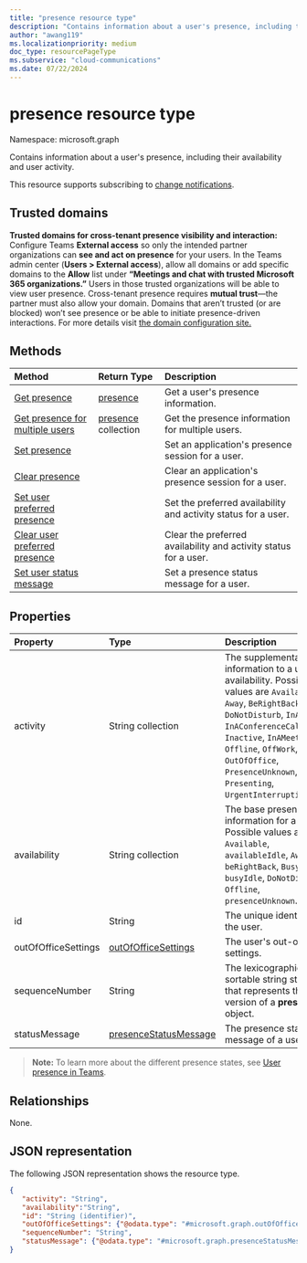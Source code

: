 ```yaml
---
title: "presence resource type"
description: "Contains information about a user's presence, including their availability and user activity."
author: "awang119"
ms.localizationpriority: medium
doc_type: resourcePageType
ms.subservice: "cloud-communications"
ms.date: 07/22/2024
---
```


# presence resource type

Namespace: microsoft.graph

Contains information about a user's presence, including their availability and user activity.

This resource supports subscribing to [change notifications](/graph/changenotifications-for-presence).

## Trusted domains

**Trusted domains for cross-tenant presence visibility and interaction:** Configure Teams **External access** so only the intended partner organizations can **see and act on presence** for your users. In the Teams admin center (**Users > External access**), allow all domains or add specific domains to the **Allow** list under **“Meetings and chat with trusted Microsoft 365 organizations.”** Users in those trusted organizations will be able to view user presence. Cross-tenant presence requires **mutual trust**—the partner must also allow your domain. Domains that aren’t trusted (or are blocked) won’t see presence or be able to initiate presence-driven interactions. For more details visit [the domain configuration site.](microsoftteams/trusted-organizations-external-meetings-chat?tabs=organization-settings#specify-trusted-microsoft-365-organizations)

## Methods

| Method                                                                               | Return Type                                     | Description                                         |
| :----------------------------------------------------------------------------------- | :---------------------------------------------- | :-------------------------------------------------- |
| [Get presence](../api/presence-get.md)                                               | [presence](../resources/presence.md)            | Get a user's presence information.                  |
| [Get presence for multiple users](../api/cloudcommunications-getpresencesbyuserid.md) | [presence](../resources/presence.md) collection | Get the presence information for multiple users.    |
| [Set presence](../api/presence-setpresence.md)                                       |                                                 | Set an application's presence session for a user.   |
| [Clear presence](../api/presence-clearpresence.md)                                   |                                                 | Clear an application's presence session for a user. |
| [Set user preferred presence](../api/presence-setuserpreferredpresence.md)           |                                                 | Set the preferred availability and activity status for a user.                    |
| [Clear user preferred presence](../api/presence-clearuserpreferredpresence.md)       |                                                 | Clear the preferred availability and activity status for a user.                  |
| [Set user status message](../api/presence-setstatusmessage.md)                       |                                                 | Set a presence status message for a user. |

## Properties

| Property | Type              | Description                                                                                                                                                                                                                                                                                       |
| :----------- | :---------------- | :------------------------------------------------------------------------------------------------------------------------------------------------------------------------------------------------------------------------------------------------------------------------------------------------ |
| activity     | String collection | The supplemental information to a user's availability. Possible values are `Available`, `Away`, `BeRightBack`, `Busy`, `DoNotDisturb`, `InACall`, `InAConferenceCall`, `Inactive`, `InAMeeting`, `Offline`, `OffWork`, `OutOfOffice`, `PresenceUnknown`, `Presenting`, `UrgentInterruptionsOnly`. |
| availability | String collection | The base presence information for a user. Possible values are `Available`, `availableIdle`,  `Away`, `beRightBack`, `Busy`, `busyIdle`, `DoNotDisturb`, `Offline`, `presenceUnknown`.|
| id           | String            | The unique identifier for the user. |
| outOfOfficeSettings | [outOfOfficeSettings](outofofficesettings.md) | The user's out-of-office settings. |
| sequenceNumber | String | The lexicographically sortable string stamp that represents the version of a **presence** object. |
| statusMessage | [presenceStatusMessage](presencestatusmessage.md) | The presence status message of a user. |

>**Note:** To learn more about the different presence states, see [User presence in Teams](/microsoftteams/presence-admins). 

## Relationships

None.

## JSON representation

The following JSON representation shows the resource type.

<!-- {
  "blockType": "resource",
  "optionalProperties": [
  ],
  "@odata.type": "microsoft.graph.presence"
}-->
```json
{
   "activity": "String",
   "availability":"String",
   "id": "String (identifier)",
   "outOfOfficeSettings": {"@odata.type": "#microsoft.graph.outOfOfficeSettings"},
   "sequenceNumber": "String",
   "statusMessage": {"@odata.type": "#microsoft.graph.presenceStatusMessage"}
}
```
